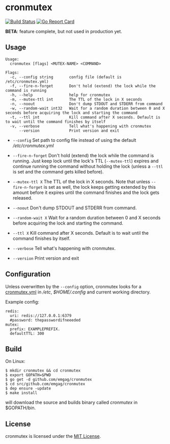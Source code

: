# cronmutex

[![Build Status](https://travis-ci.org/emgag/cronmutex.svg?branch=master)](https://travis-ci.org/emgag/cronmutex)
[![Go Report Card](https://goreportcard.com/badge/github.com/emgag/cronmutex)](https://goreportcard.com/report/github.com/emgag/cronmutex)

**BETA**: feature complete, but not used in production yet.

## Usage

```
Usage:
  cronmutex [flags] <MUTEX-NAME> <COMMAND>

Flags:
  -c, --config string       config file (default is /etc/cronmutex.yml)
  -f, --fire-n-forget       Don't hold (extend) the lock while the command is running
  -h, --help                help for cronmutex
  -m, --mutex-ttl int       The TTL of the lock in X seconds
  -n, --noout               Don't dump STDOUT and STDERR from command
  -w, --random-wait int32   Wait for a random duration between 0 and X seconds before acquiring the lock and starting the command
  -t, --ttl int             Kill command after X seconds. Default is to wait until the command finishes by itself
  -v, --verbose             Tell what's happening with cronmutex
      --version             Print version and exit
```

* `--config` Set path to config file instead of using the default */etc/cronmutex.yml* 

* `--fire-n-forget` Don't hold (extend) the lock while the command is running. Just keep lock until the lock's TTL (`--mutex-ttl`) expires and continue running the command without holding the lock (unless a `--ttl` is set and the command gets killed before).

* `--mutex-ttl X` The TTL of the lock in X seconds. Note that unless `--fire-n-forget` is set as well, the lock keeps getting extended by this amount before it expires until the command finishes and the lock gets released.

* `--noout` Don't dump STDOUT and STDERR from command.

* `--random-wait X` Wait for a random duration between 0 and X seconds before acquiring the lock and starting the command.  

* `--ttl X` Kill command after X seconds. Default is to wait until the command finishes by itself.  

* `--verbose` Tell what's happening with cronmutex.
 
* `--version` Print version and exit

## Configuration

Unless overwritten by the `--config` option, cronmutex looks for a [cronmutex.yml](/cronmutex.yml.dist) in */etc*, *$HOME/.config* and current working directory.

Example config:

```
redis:
  uri: redis://127.0.0.1:6379
  #password: thepasswordifneeeded
mutex:
  prefix: EXAMPLEPREFIX.
  defaultTTL: 300
```

## Build

On Linux:

```
$ mkdir cronmutex && cd cronmutex
$ export GOPATH=$PWD
$ go get -d github.com/emgag/cronmutex
$ cd src/github.com/emgag/cronmutex
$ dep ensure -update
$ make install
```

will download the source and builds binary called _cronmutex_ in $GOPATH/bin.

## License

cronmutex is licensed under the [MIT License](http://opensource.org/licenses/MIT).
